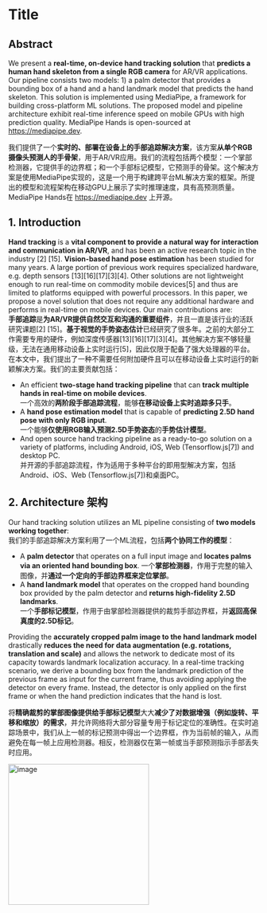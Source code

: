 # Title
## Abstract
We present a **real-time, on-device hand tracking solution** that **predicts a human hand skeleton from a single RGB camera** for AR/VR applications. Our pipeline consists two models: 1) a palm detector that provides a bounding box of a hand and a hand landmark model that predicts the hand skeleton. This solution is implemented using MediaPipe, a framework for building cross-platform ML solutions. The proposed model and pipeline architecture exhibit real-time inference speed on mobile GPUs with high prediction quality. MediaPipe Hands is open-sourced at https://mediapipe.dev.

我们提供了一个**实时的、部署在设备上的手部追踪解决方案**，该方案**从单个RGB摄像头预测人的手骨架**，用于AR/VR应用。我们的流程包括两个模型：一个掌部检测器，它提供手的边界框；和一个手部标记模型，它预测手的骨架。这个解决方案是使用MediaPipe实现的，这是一个用于构建跨平台ML解决方案的框架。所提出的模型和流程架构在移动GPU上展示了实时推理速度，具有高预测质量。MediaPipe Hands在 https://mediapipe.dev 上开源。
## 1. Introduction
**Hand tracking** is a **vital component to provide a natural way for interaction and communication in AR/VR**, and has been an active research topic in the industry [2] [15]. **Vision-based hand pose estimation** has been studied for many years. A large portion of previous work requires specialized hardware, e.g. depth sensors [13][16][17][3][4]. Other solutions are not lightweight enough to run real-time on commodity mobile devices[5] and thus are limited to platforms equipped with powerful processors. In this paper, we propose a novel solution that does not require any additional hardware and performs in real-time on mobile devices. Our main contributions are:  
**手部追踪**是**为AR/VR提供自然交互和沟通的重要组件**，并且一直是该行业的活跃研究课题[2] [15]。**基于视觉的手势姿态估计**已经研究了很多年。之前的大部分工作需要专用的硬件，例如深度传感器[13][16][17][3][4]。其他解决方案不够轻量级，无法在通用移动设备上实时运行[5]，因此仅限于配备了强大处理器的平台。在本文中，我们提出了一种不需要任何附加硬件且可以在移动设备上实时运行的新颖解决方案。我们的主要贡献包括：
- An efficient **two-stage hand tracking pipeline** that can **track multiple hands in real-time on mobile devices**.    
一个高效的**两阶段手部追踪流程**，能够**在移动设备上实时追踪多只手**。
- A **hand pose estimation model** that is capable of **predicting 2.5D hand pose with only RGB input**.  
一个能够**仅使用RGB输入预测2.5D手势姿态**的**手势估计模型**。
- And open source hand tracking pipeline as a ready-to-go solution on a variety of platforms, including Android, iOS, Web (Tensorflow.js[7]) and desktop PC.  
并开源的手部追踪流程，作为适用于多种平台的即用型解决方案，包括Android、iOS、Web (Tensorflow.js[7])和桌面PC。

## 2. Architecture 架构
Our hand tracking solution utilizes an ML pipeline consisting of **two models working together**:  
我们的手部追踪解决方案利用了一个ML流程，包括**两个协同工作的模型**：
- A **palm detector** that operates on a full input image and **locates palms via an oriented hand bounding box**.
一个**掌部检测器**，作用于完整的输入图像，并**通过一个定向的手部边界框来定位掌部**。
- A **hand landmark model** that operates on the cropped hand bounding box provided by the palm detector and **returns high-fidelity 2.5D landmarks**.  
一个**手部标记模型**，作用于由掌部检测器提供的裁剪手部边界框，并**返回高保真度的2.5D标记**。

Providing the **accurately cropped palm image to the hand landmark model** drastically **reduces the need for data augmentation (e.g. rotations, translation and scale)** and allows the network to dedicate most of its capacity towards landmark localization accuracy. In a real-time tracking scenario, we derive a bounding box from the landmark prediction of the previous frame as input for the current frame, thus avoiding applying the detector on every frame. Instead, the detector is only applied on the first frame or when the hand prediction indicates that the hand is lost.

将**精确裁剪的掌部图像提供给手部标记模型**大大**减少了对数据增强（例如旋转、平移和缩放）的需求**，并允许网络将大部分容量专用于标记定位的准确性。在实时追踪场景中，我们从上一帧的标记预测中得出一个边界框，作为当前帧的输入，从而避免在每一帧上应用检测器。相反，检测器仅在第一帧或当手部预测指示手部丢失时应用。

<img width="283" alt="image" src="https://github.com/yiyangd/Paper-Reading-Notes/assets/25696979/5a8ce8a1-7628-4476-9a51-43d13c093c46">

